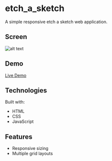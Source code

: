 # etch_a_sketch
A simple responsive etch a sketch web application.

## Screen
![alt text](https://i.ibb.co/fXcRycG/Screen-Shot-2021-01-19-at-05-22-59.png)

## Demo
<a href="https://rickscode.github.io/etch_a_sketch/" rel="nofollow">Live Demo</a>

## Technologies
Built with:
* HTML
* CSS
* JavaScript

## Features
* Responsive sizing
* Multiple grid layouts


